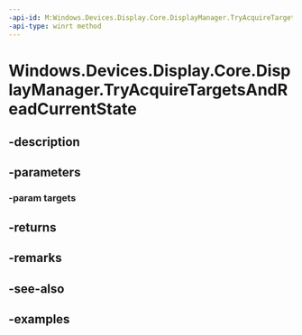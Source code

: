 ```yaml
---
-api-id: M:Windows.Devices.Display.Core.DisplayManager.TryAcquireTargetsAndReadCurrentState(Windows.Foundation.Collections.IIterable{Windows.Devices.Display.Core.DisplayTarget})
-api-type: winrt method
---
```


<!-- Method syntax.
public DisplayManagerResultWithState DisplayManager.TryAcquireTargetsAndReadCurrentState(IIterable<DisplayTarget> targets)
-->

# Windows.Devices.Display.Core.DisplayManager.TryAcquireTargetsAndReadCurrentState

## -description

## -parameters
### -param targets

## -returns

## -remarks

## -see-also

## -examples

